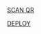 [SCAN QR](https://x-asena-qr.herokuapp.com)

[DEPLOY](https://heroku.com/deploy?template=https://github.com/Malik009988/x-asena)
